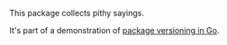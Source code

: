 This package collects pithy sayings.

It's part of a demonstration of
[package versioning in Go](https://research.swtch.com/vgo1).
